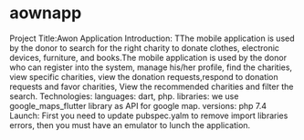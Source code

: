 # aownapp

Project Title:Awon Application
Introduction: TThe mobile application is used by the donor to search for the right charity to donate clothes, electronic devices, furniture, and books.The mobile application is used by the donor who can register into the system, manage his/her profile, find the charities, view specific charities, view the donation requests,respond to donation requests and favor charities, View the recommended charities and filter the search.
Technologies:
languages: dart, php.
libraries: we use google_maps_flutter library as API for google map.
versions: php 7.4
Launch: First you need to update pubspec.yalm to remove import libraries errors, then you must have an emulator to lunch the application.